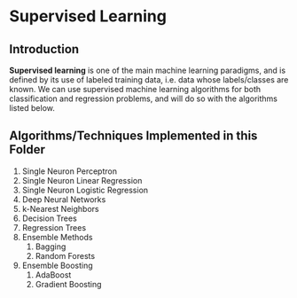 # Supervised Learning

## Introduction
**Supervised learning** is one of the main machine learning paradigms, and is defined by its use of labeled training data, i.e. data whose labels/classes are known. We can use supervised machine learning algorithms for both classification and regression problems, and will do so with the algorithms listed below.

## Algorithms/Techniques Implemented in this Folder

1. Single Neuron Perceptron
2. Single Neuron Linear Regression
3. Single Neuron Logistic Regression
4. Deep Neural Networks
5. k-Nearest Neighbors
6. Decision Trees
7. Regression Trees
8. Ensemble Methods 
    1. Bagging
    2. Random Forests
9. Ensemble Boosting
    1. AdaBoost
    2. Gradient Boosting
